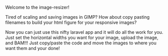 Welcome to the image-resizer!

Tired of scaling and saving images in GIMP?  How about copy pasting filenames to build your html figure for your responsive images?

Now you can just use this nifty laravel app and it will do all the work for you.  Just set the horizontal widths you want for your image, upload the image, and BAM!!!  Just copy/paste the code and move the images to where you want them and your done!
